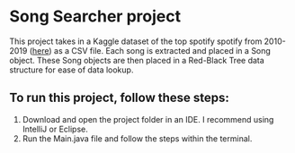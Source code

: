 # Song Searcher project
This project takes in a Kaggle dataset of the top spotify spotify from 2010-2019 ([here](https://www.kaggle.com/datasets/leonardopena/top-spotify-songs-from-20102019-by-year)) as a CSV file. Each song is extracted and placed in a Song object. These Song objects are then placed in a Red-Black Tree data structure for ease of data lookup.


## To run this project, follow these steps:
1. Download and open the project folder in an IDE. I recommend using IntelliJ or Eclipse.
2. Run the Main.java file and follow the steps within the terminal.
